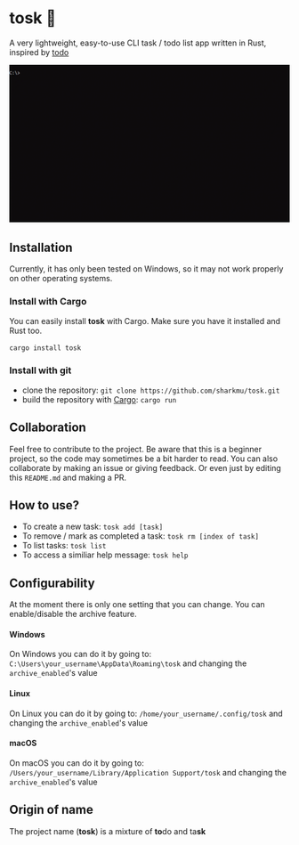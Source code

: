 # tosk 🚀
A very lightweight, easy-to-use CLI task / todo list app written in Rust, inspired by [todo](https://github.com/sioodmy/todo)

<p align="center">
   <img src="demo.gif">
</p>

## Installation
Currently, it has only been tested on Windows, so it may not work properly on other operating systems.
### Install with Cargo
You can easily install **tosk** with Cargo. Make sure you have it installed and Rust too. 
```bash
cargo install tosk
```

### Install with git
- clone the repository: `git clone https://github.com/sharkmu/tosk.git`
- build the repository with [Cargo](https://crates.io/): `cargo run`

## Collaboration
Feel free to contribute to the project. Be aware that this is a beginner project, so the code may sometimes be a bit harder to read.
You can also collaborate by making an issue or giving feedback. Or even just by editing this `README.md` and making a PR.

## How to use?
- To create a new task: `tosk add [task]`
- To remove / mark as completed a task: `tosk rm [index of task]`
- To list tasks: `tosk list`
- To access a similiar help message: `tosk help`

## Configurability
At the moment there is only one setting that you can change. You can enable/disable the archive feature.

#### Windows
On Windows you can do it by going to: `C:\Users\your_username\AppData\Roaming\tosk` and changing the `archive_enabled`'s value

#### Linux
On Linux you can do it by going to: `/home/your_username/.config/tosk` and changing the `archive_enabled`'s value

#### macOS
On macOS you can do it by going to: `/Users/your_username/Library/Application Support/tosk` and changing the `archive_enabled`'s value

## Origin of name
The project name (**tosk**) is a mixture of **to**do and ta**sk**
